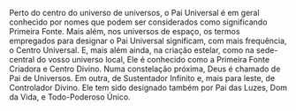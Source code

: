﻿Perto do centro do universo de universos, o Pai Universal é em geral conhecido por nomes que podem ser considerados como significando Primeira Fonte. Mais além, nos universos de espaço, os termos empregados para designar o Pai Universal significam, com mais frequência, o Centro Universal. E, mais além ainda, na criação estelar, como na sede-central do vosso universo local, Ele é conhecido como a Primeira Fonte Criadora e Centro Divino. Numa constelação próxima, Deus é chamado de Pai de Universos. Em outra, de Sustentador Infinito e, mais para leste, de Controlador Divino. Ele tem sido designado também por Pai das Luzes, Dom da Vida, e Todo-Poderoso Único.